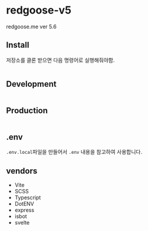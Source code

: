 # redgoose-v5

redgoose.me ver 5.6


## Install

저장소를 클론 받으면 다음 명령어로 실행해줘야함.

```bash
```


## Development

```bash
```


## Production

```bash
```


## .env

`.env.local`파일을 만들어서 `.env` 내용을 참고하여 사용합니다.


## vendors

- Vite
- SCSS
- Typescript
- DotENV
- express
- isbot
- svelte
